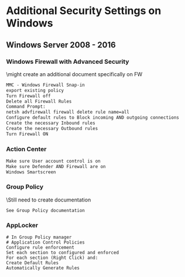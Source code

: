 # Additional Security Settings on Windows

## Windows Server 2008 - 2016


### Windows Firewall with Advanced Security
\\might create an additional document specifically on FW
```md
MMC - Windows Firewall Snap-in
export existing policy
Turn Firewall off
Delete all Firewall Rules
Command Prompt:
netsh advfirewall firewall delete rule name=all
Configure default rules to Block incoming AND outgoing connections
Create the necessary Inbound rules
Create the necessary Outbound rules
Turn Firewall ON
```

### Action Center

```md
Make sure User account control is on
Make sure Defender AND Firewall are on
Windows Smartscreen
```

### Group Policy
\\Still need to create documentation
```
See Group Policy documentation
```

### AppLocker

```
# In Group Policy manager
# Application Control Policies
Configure rule enforcement
Set each section to configured and enforced
For each section (Right Click) and:
Create Default Rules
Automatically Generate Rules
```

